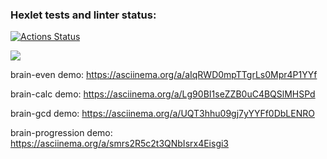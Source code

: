 ### Hexlet tests and linter status:
[![Actions Status](https://github.com/messkos/backend-project-44/workflows/hexlet-check/badge.svg)](https://github.com/messkos/backend-project-44/actions)

<a href="https://codeclimate.com/github/messkos/backend-project-44/maintainability"><img src="https://api.codeclimate.com/v1/badges/b7652fbecdf452c9e0bd/maintainability" /></a>

brain-even demo:
https://asciinema.org/a/aIqRWD0mpTTgrLs0Mpr4P1YYf

brain-calc demo:
https://asciinema.org/a/Lg90BI1seZZB0uC4BQSlMHSPd

brain-gcd demo:
https://asciinema.org/a/UQT3hhu09gj7yYYFf0DbLENRO

brain-progression demo:
https://asciinema.org/a/smrs2R5c2t3QNbIsrx4Eisgi3